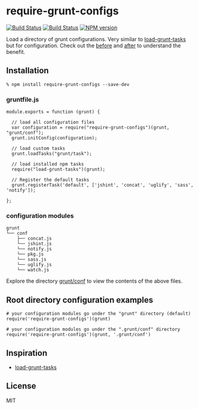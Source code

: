 # require-grunt-configs 

[![Build Status](https://travis-ci.org/wilmoore/require-grunt-configs.png?branch=master)](https://travis-ci.org/wilmoore/require-grunt-configs)
[![Build Status](https://david-dm.org/wilmoore/require-grunt-configs.png)](https://david-dm.org/wilmoore/require-grunt-configs)
[![NPM version](https://badge.fury.io/js/require-grunt-configs.png)](http://badge.fury.io/js/require-grunt-configs)

  Load a directory of grunt configurations. Very similar to [load-grunt-tasks][] but for configuration. Check out the [before][] and [after][] to understand the benefit.

## Installation

    % npm install require-grunt-configs --save-dev

### gruntfile.js

    module.exports = function (grunt) {

      // load all configuration files
      var configuration = require("require-grunt-configs")(grunt, "grunt/conf");
      grunt.initConfig(configuration);

      // load custom tasks
      grunt.loadTasks("grunt/task");

      // load installed npm tasks
      require("load-grunt-tasks")(grunt);

      // Register the default tasks
      grunt.registerTask('default', ['jshint', 'concat', 'uglify', 'sass', 'notify']);

    };

### configuration modules

    grunt
    └── conf
        ├── concat.js
        └── jshint.js
        └── notify.js
        └── pkg.js
        └── sass.js
        └── uglify.js
        └── watch.js

Explore the directory [grunt/conf](https://github.com/wilmoore/require-grunt-configs/tree/master/example/grunt/conf) to view the contents of the above files.

## Root directory configuration examples

    # your configuration modules go under the "grunt" directory (default)
    require('require-grunt-configs')(grunt)

    # your configuration modules go under the ".grunt/conf" directory
    require('require-grunt-configs')(grunt, '.grunt/conf')

## Inspiration

- [load-grunt-tasks][]

## License

  MIT

[load-grunt-tasks]: https://github.com/sindresorhus/load-grunt-tasks
[before]:           https://github.com/wilmoore/require-grunt-configs/blob/master/example/gruntfile.original.js
[after]:            https://github.com/wilmoore/require-grunt-configs/blob/master/example/gruntfile.js

